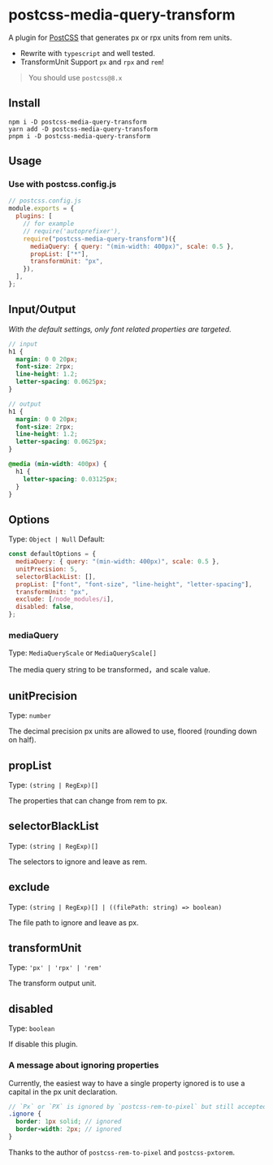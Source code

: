 # postcss-media-query-transform

A plugin for [PostCSS](https://github.com/ai/postcss) that generates px or rpx units from rem units.

- Rewrite with `typescript` and well tested.
- TransformUnit Support `px` and `rpx` and `rem`!

> You should use `postcss@8.x`

## Install

```shell
npm i -D postcss-media-query-transform
yarn add -D postcss-media-query-transform
pnpm i -D postcss-media-query-transform
```

## Usage

### Use with postcss.config.js

```js
// postcss.config.js
module.exports = {
  plugins: [
    // for example
    // require('autoprefixer'),
    require("postcss-media-query-transform")({
      mediaQuery: { query: "(min-width: 400px)", scale: 0.5 },
      propList: ["*"],
      transformUnit: "px",
    }),
  ],
};
```

## Input/Output

_With the default settings, only font related properties are targeted._

```scss
// input
h1 {
  margin: 0 0 20px;
  font-size: 2rpx;
  line-height: 1.2;
  letter-spacing: 0.0625px;
}

// output
h1 {
  margin: 0 0 20px;
  font-size: 2rpx;
  line-height: 1.2;
  letter-spacing: 0.0625px;
}

@media (min-width: 400px) {
  h1 {
    letter-spacing: 0.03125px;
  }
}
```

## Options

Type: `Object | Null`
Default:

```js
const defaultOptions = {
  mediaQuery: { query: "(min-width: 400px)", scale: 0.5 },
  unitPrecision: 5,
  selectorBlackList: [],
  propList: ["font", "font-size", "line-height", "letter-spacing"],
  transformUnit: "px",
  exclude: [/node_modules/i],
  disabled: false,
};
```

### mediaQuery

Type: `MediaQueryScale` or `MediaQueryScale[]`

The media query string to be transformed，and scale value.

## unitPrecision

Type: `number`

The decimal precision px units are allowed to use, floored (rounding down on half).

## propList

Type: `(string | RegExp)[]`

The properties that can change from rem to px.

## selectorBlackList

Type: `(string | RegExp)[]`

The selectors to ignore and leave as rem.

## exclude

Type: `(string | RegExp)[] | ((filePath: string) => boolean)`

The file path to ignore and leave as px.

## transformUnit

Type: `'px' | 'rpx' | 'rem'`

The transform output unit.

## disabled

Type: `boolean`

If disable this plugin.

### A message about ignoring properties

Currently, the easiest way to have a single property ignored is to use a capital in the px unit declaration.

```scss
// `Px` or `PX` is ignored by `postcss-rem-to-pixel` but still accepted by browsers
.ignore {
  border: 1px solid; // ignored
  border-width: 2px; // ignored
}
```

Thanks to the author of `postcss-rem-to-pixel` and `postcss-pxtorem`.
